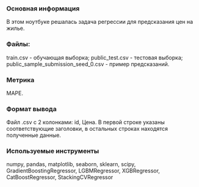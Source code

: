 ### Основная информация
В этом ноутбуке решалась задача регрессии для предсказания цен на жилье.

### Файлы:
train.csv - обучающая выборка;
public_test.csv - тестовая выборка;
public_sample_submission_seed_0.csv - пример предсказаний.

### Метрика
MAPE.

### Формат вывода
Файл .csv с 2 колонками: id, Цена. В первой строке указаны соответствующие заголовки, в остальных строках находятся полученные данные.

### Используемые инструменты
numpy, pandas, matplotlib, seaborn, sklearn, scipy, GradientBoostingRegressor, LGBMRegressor, XGBRegressor, CatBoostRegressor, StackingCVRegressor
